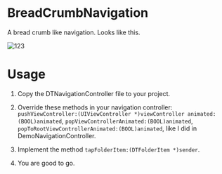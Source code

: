 # BreadCrumbNavigation

A bread crumb like navigation. Looks like this.

![123](https://cloud.githubusercontent.com/assets/3932207/21706153/dc3d87b6-d3ff-11e6-9378-a24a3d0b55c7.png)

# Usage

1. Copy the DTNavigationController file to your project.

2. Override these methods in your navigation controller: `pushViewController:(UIViewController *)viewController animated:(BOOL)animated`, `popViewControllerAnimated:(BOOL)animated`, `popToRootViewControllerAnimated:(BOOL)animated`, like I did in DemoNavigationController.

3. Implement the method `tapFolderItem:(DTFolderItem *)sender`.


4. You are good to go.

